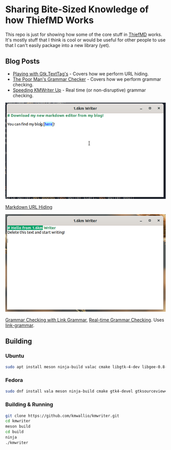 # Sharing Bite-Sized Knowledge of how ThiefMD Works

This repo is just for showing how some of the core stuff in [ThiefMD](https://github.com/kmwallio/ThiefMD) works. It's mostly stuff that I think is cool or would be useful for other people to use that I can't easily package into a new library (yet).

## Blog Posts

 - [Playing with Gtk.TextTag's](https://1.6km.me//blog/2021/03/06/playing-with-gtk-texttags/) - Covers how we perform URL hiding.
 - [The Poor Man's Grammar Checker](https://1.6km.me/blog/2021/03/30/the-poor-mans-grammar-checker/) - Covers how we perform grammar checking.
 - [Speeding KMWriter Up](https://1.6km.me/blog/2021/03/31/speeding-kmwriter-up/) - Real time (or non-disruptive) grammar checking.


![](link-peek-a-boo.gif)

[Markdown URL Hiding](https://1.6km.me//blog/2021/03/06/playing-with-gtk-texttags/)

![](live-grammar-caching.gif)

[Grammar Checking with Link Grammar](https://1.6km.me/blog/2021/03/30/the-poor-mans-grammar-checker/), [Real-time Grammar Checking](https://1.6km.me/blog/2021/03/31/speeding-kmwriter-up/). Uses [link-grammar](http://www.abisource.com/projects/link-grammar/).

## Building

### Ubuntu

```bash
sudo apt install meson ninja-build valac cmake libgtk-4-dev libgee-0.8-dev libgtksourceview-4-dev link-grammar
```

### Fedora

```bash
sudo dnf install vala meson ninja-build cmake gtk4-devel gtksourceview4-devel libgee-devel link-grammar
```

### Building & Running

```bash
git clone https://github.com/kmwallio/kmwriter.git
cd kmwriter
meson build
cd build
ninja
./kmwriter
```
